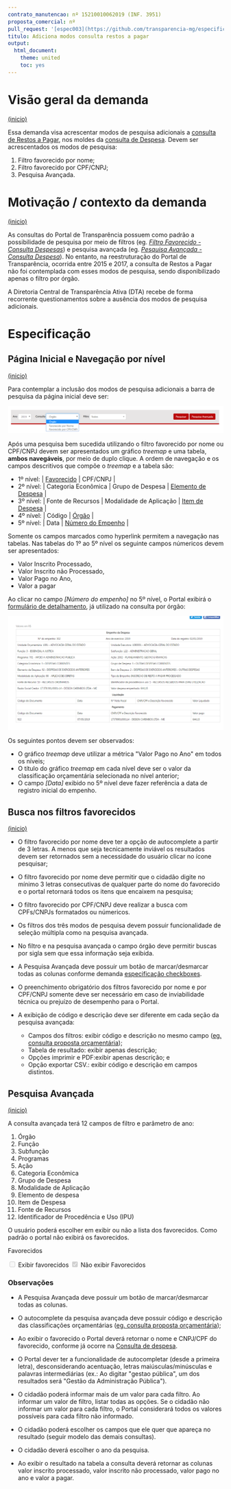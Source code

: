 ```yaml
---
contrato_manutencao: nº 15210010062019 (INF. 3951)
proposta_comercial: nº
pull_request: '[espec003](https://github.com/transparencia-mg/especificacoes-portal-transparencia/pull/3)'
titulo: Adiciona modos consulta restos a pagar
output:
  html_document:
    theme: united
    toc: yes
---
```


# Visão geral da demanda
<a href="#top">(inicio)</a>

Essa demanda visa acrescentar modos de pesquisa adicionais a [consulta de Restos a Pagar](http://www.transparencia.mg.gov.br/despesa-estado/restos-a-pagar), nos moldes da [consulta de Despesa](http://www.transparencia.mg.gov.br/despesa-estado/despesa). Devem ser acrescentados os modos de pesquisa:

1.  Filtro favorecido por nome;
2.  Filtro favorecido por CPF/CNPJ;
3.  Pesquisa Avançada.

# Motivação / contexto da demanda
<a href="#top">(inicio)</a>

As consultas do Portal de Transparência possuem como padrão a possibilidade de pesquisa por meio de filtros (eg. [_Filtro Favorecido - Consulta Despesas_](http://www.transparencia.mg.gov.br/despesa-estado/despesa/despesa-favorecidos/2019/01-01-2019/31-12-2019/0/LUCIANA%20CASSIA%20NOGUEIRA/0/3)) e pesquisa avançada (eg. [_Pesquisa Avançada - Consulta Despesa_](http://www.transparencia.mg.gov.br/despesa-estado/despesa/despesa-pesquisa-avancada)). No entanto, na reestruturação do Portal de Transparência, ocorrida entre 2015 e 2017, a consulta de Restos a Pagar não foi contemplada com esses modos de pesquisa, sendo disponibilizado apenas o filtro por órgão.

A Diretoria Central de Transparência Ativa (DTA) recebe de forma recorrente questionamentos sobre a ausência dos modos de pesquisa adicionais.

# Especificação

## Página Inicial e Navegação por nível
<a href="#top">(inicio)</a>

Para contemplar a inclusão dos modos de pesquisa adicionais a barra de pesquisa da página inicial deve ser:

![](static/pagina-inicial.png)

Após uma pesquisa bem sucedida utilizando o filtro favorecido por nome ou CPF/CNPJ devem ser apresentados um gráfico _treemap_ e uma tabela, __ambos navegáveis__, por meio de duplo clique. A ordem de navegação e os campos descritivos que compõe o _treemap_ e a tabela são:

* 1º nível: | [Favorecido](#)      | CPF/CNPJ |
* 2º nível: | Categoria Econômica	| Grupo de Despesa | [Elemento de Despesa](#) |
* 3º nível: | Fonte de Recursos	  | Modalidade de Aplicação	| [Item de Despesa](#) |
* 4º nível: | Código              | [Órgão](#)	|
* 5º nível: | Data                | [Número do Empenho](#)	|

Somente os campos marcados como hyperlink permitem a navegação nas tabelas. Nas tabelas do 1º ao 5º nível os seguinte campos númericos devem ser apresentados:

* Valor Inscrito Processado,
* Valor Inscrito não Processado,
* Valor Pago no Ano,
* Valor a pagar

Ao clicar no campo _[Número do empenho]_ no 5º nível, o Portal exibirá o [formulário de detalhamento](http://www.transparencia.mg.gov.br/despesa-estado/restos-a-pagar/restospagar-orgaos/2019/3887/477/42/20/2768/130/58/5839139), já utilizado na consulta por órgão:

![](static/formulario-detalhamento.png)

Os seguintes pontos devem ser observados:

* O gráfico _treemap_ deve utilizar a métrica "Valor Pago no Ano" em todos os níveis;
* O título do gráfico _treemap_ em cada nível deve ser o valor da classificação orçamentária selecionada no nível anterior;
* O campo _[Data]_ exibido no 5º nível deve fazer referência a data de registro inicial do empenho.

## Busca nos filtros favorecidos
<a href="#top">(inicio)</a>

* O filtro favorecido por nome deve ter a opção de autocomplete a partir de 3 letras. A menos que seja tecnicamente inviável os resultados devem ser retornados sem a necessidade do usuário clicar no ícone pesquisar;

* O filtro favorecido por nome deve permitir que o cidadão digite no mínimo 3 letras consecutivas de qualquer parte do nome do favorecido e o portal retornará todos os itens que encaixem na pesquisa;

* O filtro favorecido por CPF/CNPJ deve realizar a busca com CPFs/CNPJs formatados ou númericos.

* Os filtros dos três modos de pesquisa devem possuir funcionalidade de seleção múltipla como na pesquisa avançada.

* No filtro e na pesquisa avançada o campo órgão deve permitir buscas por sigla sem que essa informação seja exibida.

* A Pesquisa Avançada deve possuir um botão de marcar/desmarcar todas as colunas conforme demanda [especificação checkboxes](https://github.com/transparencia-mg/especificacoes-portal-transparencia/tree/feat/especificacao_checkboxes/espec010_checkboxes).

* O preenchimento obrigatório dos filtros favorecido por nome e por CPF/CNPJ somente deve ser necessário em caso de inviabilidade técnica ou prejuízo de desempenho para o Portal.

* A exibição de código e descrição deve ser diferente em cada seção da pesquisa  avançada:
  * Campos dos filtros: exibir  código e descrição no mesmo campo ([eg. consulta proposta orçamentária](http://www.transparencia.mg.gov.br/planejamento-e-resultados/proposta-lei-orcamentaria/proposta-orcamentaria/proposta-pesquisa-avancada));
  * Tabela de resultado: exibir apenas descrição;
  * Opções imprimir e PDF:exibir apenas descrição; e
  * Opção exportar CSV.: exibir código e descrição em campos distintos.

## Pesquisa Avançada
<a href="#top">(inicio)</a>

A consulta avançada terá 12 campos de filtro e parâmetro de ano:

1.  Órgão
2.  Função
3.  Subfunção
4.  Programas
5.  Ação
6.  Categoria Econômica
7.  Grupo de Despesa
8.  Modalidade de Aplicação
9.  Elemento de despesa
10.  Item de Despesa
11.  Fonte de Recursos
12.  Identificador de Procedência e Uso (IPU)

O usuário poderá escolher em exibir ou não a lista dos favorecidos. Como padrão o portal não exibirá os favorecidos.

Favorecidos

 <input type="checkbox" disabled=""> Exibir favorecidos
 <input type="checkbox" disabled="" checked=""> Não exibir Favorecidos

### Observações

* A Pesquisa Avançada deve possuir um botão de marcar/desmarcar todas as colunas.

* O autocomplete da pesquisa avançada deve possuir código e descrição das classificações orçamentárias ([eg. consulta proposta orçamentária](http://www.transparencia.mg.gov.br/planejamento-e-resultados/proposta-lei-orcamentaria/proposta-orcamentaria/proposta-pesquisa-avancada));

* Ao exibir o favorecido o Portal deverá retornar o nome e CNPJ/CPF do favorecido, conforme já ocorre na [Consulta de despesa](http://www.transparencia.mg.gov.br/despesa-estado/despesa/despesa-resultado-pesquisa-avancada/2019/01-01-2019/31-12-2019/3853/0/3684/0/0/0/0/0/0/0/0/0/0/0/0/0/0/0/0/0/0/0/0/0/1/0).

* O Portal dever ter a funcionalidade de autocompletar (desde a primeira letra), desconsiderando acentuação, letras maiúsculas/minúsculas e palavras intermediárias (ex.: Ao digitar "gestao pública", um dos resultados será "Gestão da Administração Pública").

* O cidadão poderá informar mais de um valor para cada filtro. Ao informar um valor de filtro, listar todas as opções. Se o cidadão não informar um valor para cada filtro, o Portal considerará todos os valores possíveis para cada filtro não informado.

* O cidadão poderá escolher os campos que ele quer que apareça no resultado (seguir modelo das demais consultas).

* O cidadão deverá escolher o ano da pesquisa.

* Ao exibir o resultado na tabela a consulta deverá retornar as colunas valor inscrito processado, valor inscrito não processado, valor pago no ano e valor a pagar.


